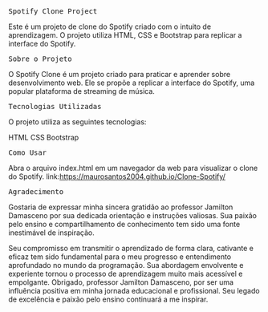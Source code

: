 <kbd>Spotify Clone Project</kbd>


Este é um projeto de clone do Spotify criado com o intuito de aprendizagem. O projeto utiliza HTML, CSS e Bootstrap para replicar a interface do Spotify.


<kbd>Sobre o Projeto</kbd>


O Spotify Clone é um projeto criado para praticar e aprender sobre desenvolvimento web. Ele se propõe a replicar a interface do Spotify, uma popular plataforma de streaming de música.

<kbd>Tecnologias Utilizadas</kbd>


O projeto utiliza as seguintes tecnologias:

HTML
CSS
Bootstrap


<kbd>Como Usar</kbd>


Abra o arquivo index.html em um navegador da web para visualizar o clone do Spotify.
link:https://maurosantos2004.github.io/Clone-Spotify/

<kbd>Agradecimento</kbd>

Gostaria de expressar minha sincera gratidão ao professor Jamilton Damasceno por sua dedicada orientação e instruções valiosas. Sua paixão pelo ensino e compartilhamento de conhecimento tem sido uma fonte inestimável de inspiração.

Seu compromisso em transmitir o aprendizado de forma clara, cativante e eficaz tem sido fundamental para o meu progresso e entendimento aprofundado no mundo da programação. Sua abordagem envolvente e experiente tornou o processo de aprendizagem muito mais acessível e empolgante.
Obrigado, professor Jamilton Damasceno, por ser uma influência positiva em minha jornada educacional e profissional. Seu legado de excelência e paixão pelo ensino continuará a me inspirar.
